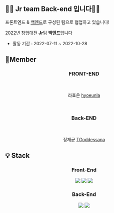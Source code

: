 ## 👱‍♂️ Jr team Back-end 입니다👱‍♀️

프론트엔드 & [백엔드](https://github.com/Jr-sw-team/lhy_jjg_gym_backend)로 구성된 팀으로 협업하고 있습니다!

2022년 창업대전 **Jr**팀 **백엔드**입니다

- 활동 기간 : 2022-07-11 ~ 2022-10-28

## 🙌Member

### <div align="center">FRONT-END</div>

&nbsp;<div align="center">라효은 [hyoeunla](https://github.com/hyoeunla)</div>

&nbsp;

### <div align="center">Back-END</div>

&nbsp;<div align="center">정재균 [TGoddessana](https://github.com/TGoddessana)</div>

## 💡 Stack

### <div align="center">Front-End</div>

<div align="center">
<img src="https://img.shields.io/badge/HTML-E34F26?style=flat-square&logo=HTML5&logoColor=white"/> <img src="https://img.shields.io/badge/CSS-1572B6?style=flat-square&logo=CSS3&logoColor=white"/> <img src="https://img.shields.io/badge/JavaScript-F7DF1E?style=flat-square&logo=JavaScript&logoColor=white"/></div>
 
### <div align="center">Back-End</div>
<div align="center"><img src="https://img.shields.io/badge/Django-092E20?style=flat-square&logo=Django&logoColor=white"/> <img src="https://img.shields.io/badge/SQLite-003B57?style=flat-square&logo=SQLite&logoColor=white"/>
</div>
